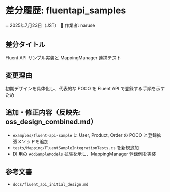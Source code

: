 # 差分履歴: fluentapi_samples

🗕 2025年7月23日（JST）
🧐 作業者: naruse

## 差分タイトル
Fluent API サンプル実装と MappingManager 連携テスト

## 変更理由
初期デザインを具体化し、代表的な POCO を Fluent API で登録する手順を示すため

## 追加・修正内容（反映先: oss_design_combined.md）
 - `examples/fluent-api-sample` に User, Product, Order の POCO と登録拡張メソッドを追加
- `tests/Mapping/FluentSampleIntegrationTests.cs` を新規追加
- DI 用の `AddSampleModels` 拡張を示し、MappingManager 登録例を実装

## 参考文書
- `docs/fluent_api_initial_design.md`
